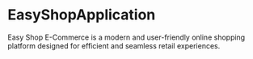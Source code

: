 # EasyShopApplication
 Easy Shop E-Commerce is a modern and user-friendly online shopping platform designed for efficient and seamless retail experiences. 
